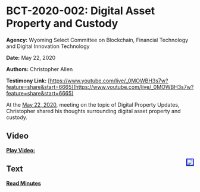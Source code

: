 # BCT-2020-002: Digital Asset Property and Custody

**Agency:** Wyoming Select Committee on Blockchain, Financial Technology and Digital Innovation Technology

**Date:** May 22, 2020

**Authors:** Christopher Allen

**Testimony Link:** [https://www.youtube.com/live/_0MOWBH3s7w?feature=share&start=6665](https://www.youtube.com/live/_0MOWBH3s7w?feature=share&start=6665)

At the [May 22, 2020](https://wyoleg.gov/InterimCommittee/2020/S19-20200522MeetingMinutes.pdf), meeting on the topic of Digital Property Updates, Christopher shared his thoughts surrounding digital asset property and custody. 

## Video

<a href="https://www.youtube.com/live/_0MOWBH3s7w?feature=share&start=6665"><b>Play Video:</b></a>

<a href="https://www.youtube.com/live/_0MOWBH3s7w?feature=share&start=6665"><img src="https://img.youtube.com/vi/_0MOWBH3s7w/hqdefault.jpg" style="float: right; border: 2px solid blue"></a>

## Text

<a href="https://wyoleg.gov/InterimCommittee/2020/S19-20200522MeetingMinutes.pdf"><b>Read Minutes</b></a>
